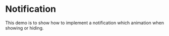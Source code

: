 # Notification
This demo is to show how to implement a notification which animation when showing or hiding.